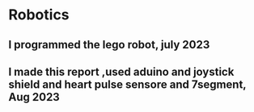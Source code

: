 # Robotics

## I programmed the lego robot, july 2023

## I made this report ,used aduino and joystick shield and heart pulse sensore and 7segment, Aug 2023
